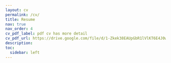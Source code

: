 ```yaml
---
layout: cv
permalink: /cv/
title: Resume
nav: true
nav_order: 4
cv_pdf_label: pdf cv has more detail
cv_pdf_url: https://drive.google.com/file/d/1-Zkek38EAUpGbR1lVlKT6E4J0wfKI7Aa/view?usp=sharing
description: 
toc:
  sidebar: left
---
```

